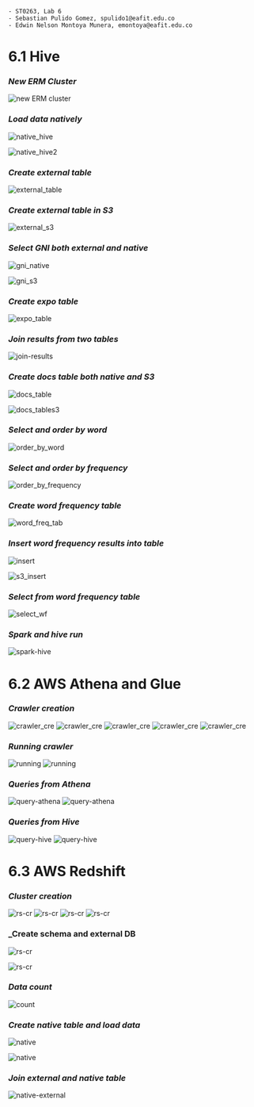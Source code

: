 ```
- ST0263, Lab 6
- Sebastian Pulido Gomez, spulido1@eafit.edu.co
- Edwin Nelson Montoya Munera, emontoya@eafit.edu.co
```


# 6.1 Hive

### _New ERM Cluster_

![new ERM cluster](assets/61/new-cluster.png)

### _Load data natively_

![native_hive](assets/61/copy-data-hive1.png)

![native_hive2](assets/61/copy-data-hive2.png)

### _Create external table_

![external_table](assets/61/create-external-table.png)

### _Create external table in S3_

![external_s3](assets/61/crate-hdi-s3-external-table.png)

### _Select GNI both external and native_

![gni_native](assets/61/gni-select-native.png)


![gni_s3](assets/61/select-gni-s3.png)

### _Create expo table_

![expo_table](assets/61/create-expo-table.png)


### _Join results from two tables_

![join-results](assets/61/join-two-tables.png)

### _Create docs table both native and S3_


![docs_table](assets/61/docs-table.png)

![docs_tables3](assets/61/docs3-table.png)


### _Select and order by word_

![order_by_word](assets/61/select-from-word-freq.png)


### _Select and order by frequency_

![order_by_frequency](assets/61/s3-order-by-freq.png)


### _Create word frequency table_

![word_freq_tab](assets/61/create-word-freq-tab.png)


### _Insert word frequency results into table_

![insert](assets/61/insert-table-results-s3.png)

![s3_insert](assets/61/s3_insertion.png)


### _Select from word frequency table_


![select_wf](assets/61/select-from-word-freq.png)


### _Spark and hive run_

![spark-hive](assets/61/spark-and-hive.png)


# 6.2 AWS Athena and Glue

### _Crawler creation_

![crawler_cre](assets/62/crawler-creation1.png)
![crawler_cre](assets/62/crawler-creation2.png)
![crawler_cre](assets/62/crawler-creation3.png)
![crawler_cre](assets/62/crawler-creation4.png)
![crawler_cre](assets/62/crawler-creation5.png)

### _Running crawler_

![running](assets/62/crawler-complted1.png)
![running](assets/62/crawler-table.png)

### _Queries from Athena_

![query-athena](assets/62/athenaquery1.png)
![query-athena](assets/62/athenaquery2.png)

### _Queries from Hive_

![query-hive](assets/62/hive-query1.png)
![query-hive](assets/62/hive_query2.png)


# 6.3 AWS Redshift

### _Cluster creation_

![rs-cr](assets/63/cluster-creation1.png)
![rs-cr](assets/63/cluster-creation2.png)
![rs-cr](assets/63/cluster-creation3.png)
![rs-cr](assets/63/cluster-creation4.png)


### _Create schema and external DB

![rs-cr](assets/63/externaldb-created.png)

![rs-cr](assets/63/external-table-created.png)


### _Data count_

![count](assets/63/data-count.png)


### _Create native table and load data_

![native](assets/63/create-native-table.png)

![native](assets/63/load-data.png)


### _Join external and native table_

![native-external](assets/63/table-join.png)

